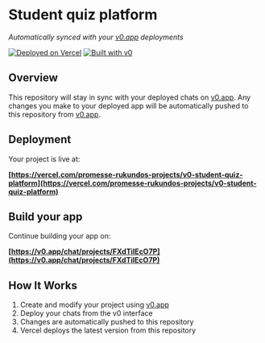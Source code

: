 # Student quiz platform

*Automatically synced with your [v0.app](https://v0.app) deployments*

[![Deployed on Vercel](https://img.shields.io/badge/Deployed%20on-Vercel-black?style=for-the-badge&logo=vercel)](https://vercel.com/promesse-rukundos-projects/v0-student-quiz-platform)
[![Built with v0](https://img.shields.io/badge/Built%20with-v0.app-black?style=for-the-badge)](https://v0.app/chat/projects/FXdTilEcO7P)

## Overview

This repository will stay in sync with your deployed chats on [v0.app](https://v0.app).
Any changes you make to your deployed app will be automatically pushed to this repository from [v0.app](https://v0.app).

## Deployment

Your project is live at:

**[https://vercel.com/promesse-rukundos-projects/v0-student-quiz-platform](https://vercel.com/promesse-rukundos-projects/v0-student-quiz-platform)**

## Build your app

Continue building your app on:

**[https://v0.app/chat/projects/FXdTilEcO7P](https://v0.app/chat/projects/FXdTilEcO7P)**

## How It Works

1. Create and modify your project using [v0.app](https://v0.app)
2. Deploy your chats from the v0 interface
3. Changes are automatically pushed to this repository
4. Vercel deploys the latest version from this repository

